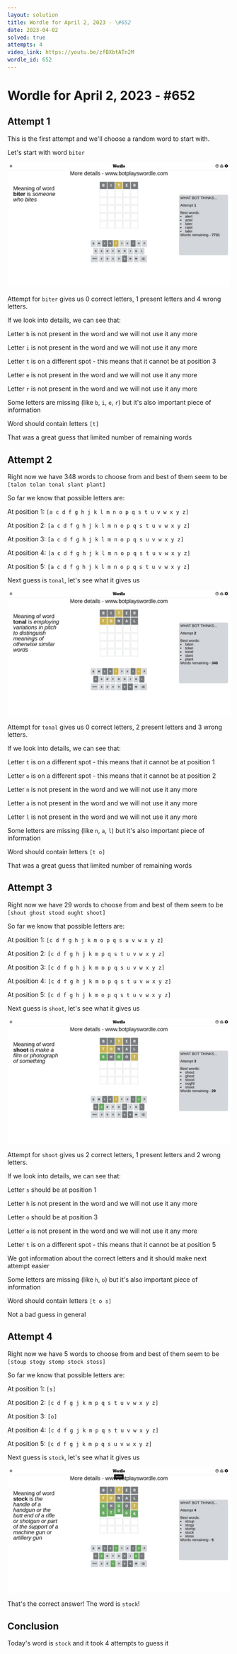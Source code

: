 ```yaml
---
layout: solution
title: Wordle for April 2, 2023 - \#652
date: 2023-04-02
solved: true
attempts: 4
video_link: https://youtu.be/zfBXbtATn2M
wordle_id: 652
---
```


# Wordle for April 2, 2023 - \#652

## Attempt 1

This is the first attempt and we'll choose a random word to start with.

Let's start with word `biter`

![Attempt 1](2023-04-02/attempt-1.png)

Attempt for `biter` gives us 0 correct letters, 1 present letters and 4 wrong letters.

If we look into details, we can see that:

Letter `b` is not present in the word and we will not use it any more

Letter `i` is not present in the word and we will not use it any more

Letter `t` is on a different spot - this means that it cannot be at position 3

Letter `e` is not present in the word and we will not use it any more

Letter `r` is not present in the word and we will not use it any more

Some letters are missing (like `b`, `i`, `e`, `r`) but it's also important piece of information

Word should contain letters `[t]`

That was a great guess that limited number of remaining words



## Attempt 2

Right now we have 348 words to choose from and best of them seem to be `[talon tolan tonal slant plant]`

So far we know that possible letters are:

At position 1: `[a c d f g h j k l m n o p q s t u v w x y z]`

At position 2: `[a c d f g h j k l m n o p q s t u v w x y z]`

At position 3: `[a c d f g h j k l m n o p q s u v w x y z]`

At position 4: `[a c d f g h j k l m n o p q s t u v w x y z]`

At position 5: `[a c d f g h j k l m n o p q s t u v w x y z]`

Next guess is `tonal`, let's see what it gives us

![Attempt 2](2023-04-02/attempt-2.png)

Attempt for `tonal` gives us 0 correct letters, 2 present letters and 3 wrong letters.

If we look into details, we can see that:

Letter `t` is on a different spot - this means that it cannot be at position 1

Letter `o` is on a different spot - this means that it cannot be at position 2

Letter `n` is not present in the word and we will not use it any more

Letter `a` is not present in the word and we will not use it any more

Letter `l` is not present in the word and we will not use it any more

Some letters are missing (like `n`, `a`, `l`) but it's also important piece of information

Word should contain letters `[t o]`

That was a great guess that limited number of remaining words



## Attempt 3

Right now we have 29 words to choose from and best of them seem to be `[shout ghost stood ought shoot]`

So far we know that possible letters are:

At position 1: `[c d f g h j k m o p q s u v w x y z]`

At position 2: `[c d f g h j k m p q s t u v w x y z]`

At position 3: `[c d f g h j k m o p q s u v w x y z]`

At position 4: `[c d f g h j k m o p q s t u v w x y z]`

At position 5: `[c d f g h j k m o p q s t u v w x y z]`

Next guess is `shoot`, let's see what it gives us

![Attempt 3](2023-04-02/attempt-3.png)

Attempt for `shoot` gives us 2 correct letters, 1 present letters and 2 wrong letters.

If we look into details, we can see that:

Letter `s` should be at position 1

Letter `h` is not present in the word and we will not use it any more

Letter `o` should be at position 3

Letter `o` is not present in the word and we will not use it any more

Letter `t` is on a different spot - this means that it cannot be at position 5

We got information about the correct letters and it should make next attempt easier

Some letters are missing (like `h`, `o`) but it's also important piece of information

Word should contain letters `[t o s]`

Not a bad guess in general



## Attempt 4

Right now we have 5 words to choose from and best of them seem to be `[stoup stogy stomp stock stoss]`

So far we know that possible letters are:

At position 1: `[s]`

At position 2: `[c d f g j k m p q s t u v w x y z]`

At position 3: `[o]`

At position 4: `[c d f g j k m p q s t u v w x y z]`

At position 5: `[c d f g j k m p q s u v w x y z]`

Next guess is `stock`, let's see what it gives us

![Attempt 4](2023-04-02/attempt-4.png)

That's the correct answer! The word is `stock`!

## Conclusion

Today's word is `stock` and it took 4 attempts to guess it

